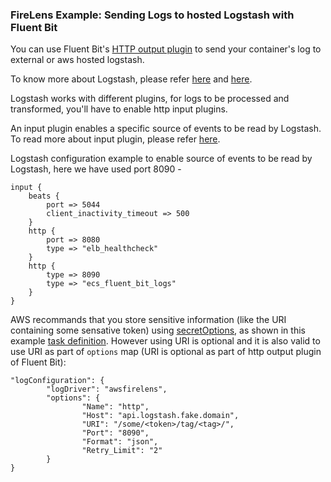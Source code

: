 ### FireLens Example: Sending Logs to hosted Logstash with Fluent Bit

You can use Fluent Bit's [HTTP output plugin](https://docs.fluentbit.io/manual/pipeline/outputs/http) to send your container's log to external or aws hosted logstash. 

To know more about Logstash, please refer [here](https://www.elastic.co/logstash) and [here](https://aws.amazon.com/elasticsearch-service/the-elk-stack/logstash/).

Logstash works with different plugins, for logs to be processed and transformed, you'll have to enable http input plugins.

An input plugin enables a specific source of events to be read by Logstash. To read more about input plugin, please refer [here](https://www.elastic.co/guide/en/logstash/current/input-plugins.html).

Logstash configuration example to enable source of events to be read by Logstash, here we have used port 8090 - 

```
input {
    beats {
        port => 5044
        client_inactivity_timeout => 500
    }
    http {
        port => 8080
        type => "elb_healthcheck"
    }
    http {
        type => 8090
        type => "ecs_fluent_bit_logs"
    }
}
```

AWS recommands that you store sensitive information (like the URI containing some sensative token) using [secretOptions](https://docs.aws.amazon.com/AmazonECS/latest/APIReference/API_Secret.html), as shown in this example [task definition](task-definition.json). However using URI is optional and it is also valid to use URI as part of `options` map (URI is optional as part of http output plugin of Fluent Bit):

```
"logConfiguration": {
        "logDriver": "awsfirelens",
        "options": {
                "Name": "http",
                "Host": "api.logstash.fake.domain",
                "URI": "/some/<token>/tag/<tag>/",
                "Port": "8090",
                "Format": "json",
                "Retry_Limit": "2"
        }
}
```